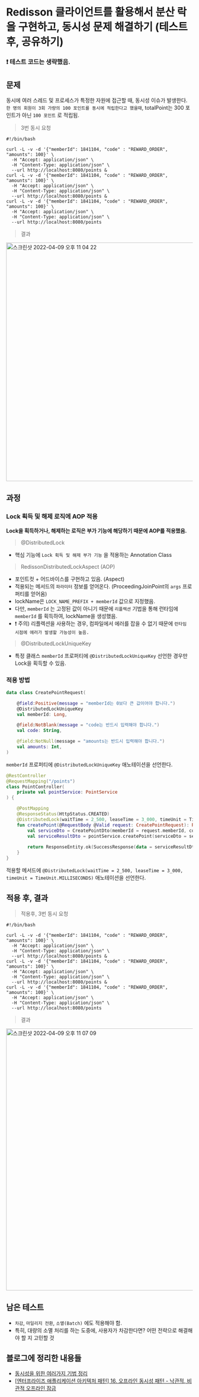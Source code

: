 # Redisson 클라이언트를 활용해서 분산 락을 구현하고, 동시성 문제 해결하기 (테스트 후, 공유하기)

### :exclamation: 테스트 코드는 생략했음.

## 문제

동시에 여러 스레드 및 프로세스가 특정한 자원에 접근할 때, 동시성 이슈가 발생한다. `한 명의 회원이 3회 가량의 100 포인트를 동시에 적립한다고 했을때`, totalPoint는 300 포인트가 아닌 `100 포인트` 로
적립됨.

> 3번 동시 요청

```shell
#!/bin/bash

curl -L -v -d '{"memberId": 1841104, "code" : "REWARD_ORDER", "amounts": 100}' \
  -H "Accept: application/json" \
  -H "Content-Type: application/json" \
  --url http://localhost:8080/points &
curl -L -v -d '{"memberId": 1841104, "code" : "REWARD_ORDER", "amounts": 100}' \
  -H "Accept: application/json" \
  -H "Content-Type: application/json" \
  --url http://localhost:8080/points &
curl -L -v -d '{"memberId": 1841104, "code" : "REWARD_ORDER", "amounts": 100}' \
  -H "Accept: application/json" \
  -H "Content-Type: application/json" \
  --url http://localhost:8080/points
```

> 결과

<img width="643" alt="스크린샷 2022-04-09 오후 11 04 22" src="https://user-images.githubusercontent.com/23515771/162577636-e52e4c65-f335-4ea4-bd71-10128b2c4dd4.png">

## 과정

### Lock 획득 및 해제 로직에 AOP 적용

**Lock을 획득하거나, 해제하는 로직은 부가 기능에 해당하기 때문에 AOP를 적용했음.**

> @DistributedLock

- 핵심 기능에 `Lock 획득 및 해제 부가 기능` 을 적용하는 Annotation Class

> RedissonDistributedLockAspect (AOP)

- 포인트컷 + 어드바이스를 구현하고 있음. (Aspect)
- 적용되는 메서드의 `파라미터` 정보를 얻어온다. (ProceedingJoinPoint의 `args` 프로퍼티를 얻어옴)
- lockName은 `LOCK_NAME_PREFIX + memberId` 값으로 지정했음.
- 다만, `memberId` 는 고정된 값이 아니기 때문에 `리플렉션` 기법을 통해 런타임에 `memberId` 를 획득하여, lockName을 생성했음.
- :exclamation: 주의) 리플렉션을 사용하는 경우, 컴파일에서 에러를 잡을 수 없기 때문에 `런타임 시점에 에러가 발생할 가능성이 높음.` 

> @DistributedLockUniqueKey

- 특정 클래스 `memberId` 프로퍼티에 `@DistributedLockUniqueKey` 선언한 경우만 Lock을 획득할 수 있음.

### 적용 방법

```kotlin
data class CreatePointRequest(

    @field:Positive(message = "memberId는 0보다 큰 값이어야 합니다.")
    @DistributedLockUniqueKey
    val memberId: Long,

    @field:NotBlank(message = "code는 반드시 입력해야 합니다.")
    val code: String,

    @field:NotNull(message = "amounts는 반드시 입력해야 합니다.")
    val amounts: Int,
)
```

`memberId` 프로퍼티에 `@DistributedLockUniqueKey` 애노테이션을 선언한다.

```kotlin
@RestController
@RequestMapping("/points")
class PointController(
    private val pointService: PointService
) {

    @PostMapping
    @ResponseStatus(HttpStatus.CREATED)
    @DistributedLock(waitTime = 2_500, leaseTime = 3_000, timeUnit = TimeUnit.MILLISECONDS)
    fun createPoint(@RequestBody @Valid request: CreatePointRequest): ResponseEntity<SuccessResponse<CreatePointResultDto>> {
        val serviceDto = CreatePointDto(memberId = request.memberId, code = request.code, amounts = request.amounts)
        val serviceResultDto = pointService.createPoint(serviceDto = serviceDto)
        
        return ResponseEntity.ok(SuccessResponse(data = serviceResultDto))
    }
}
```

적용할 메서드에 `@DistributedLock(waitTime = 2_500, leaseTime = 3_000, timeUnit = TimeUnit.MILLISECONDS)` 애노테이션을 선언한다.

## 적용 후, 결과

> 적용후, 3번 동시 요청

```shell
#!/bin/bash

curl -L -v -d '{"memberId": 1841104, "code" : "REWARD_ORDER", "amounts": 100}' \
  -H "Accept: application/json" \
  -H "Content-Type: application/json" \
  --url http://localhost:8080/points &
curl -L -v -d '{"memberId": 1841104, "code" : "REWARD_ORDER", "amounts": 100}' \
  -H "Accept: application/json" \
  -H "Content-Type: application/json" \
  --url http://localhost:8080/points &
curl -L -v -d '{"memberId": 1841104, "code" : "REWARD_ORDER", "amounts": 100}' \
  -H "Accept: application/json" \
  -H "Content-Type: application/json" \
  --url http://localhost:8080/points
```

> 결과

<img width="706" alt="스크린샷 2022-04-09 오후 11 07 09" src="https://user-images.githubusercontent.com/23515771/162577743-d8032ffb-8d1d-4387-ba56-fa2201dfdefe.png">

## 남은 테스트

- `차감`, `마일리지 전환`, `소멸(Batch)` 에도 적용해야 함.
- 특히, 대량의 소멸 처리를 하는 도중에, 사용자가 차감한다면? 어떤 전략으로 해결해야 할 지 고민할 것

## 블로그에 정리한 내용들

- [동시성을 위한 여러가지 기법 정리](https://hyos-dev-log.tistory.com/9)
- [[엔터프라이즈 애플리케이션 아키텍처 패턴] 16. 오프라인 동시성 패턴 - 낙관적, 비관적 오프라인 잠금](https://hyos-dev-log.tistory.com/15)
